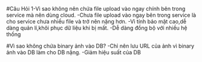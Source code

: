 #Câu Hỏi 
1-Vì sao không nên chứa file upload vào ngay chính bên trong service mà nên dùng cloud.
 -Chưa file upload vào ngay bên trong service là cho service chưa nhiều file và trở nên nặng hơn.
 -Vì tính bảo mật cao,dễ dàng quản lí,khôi phục dữ liệu khi bị mất.
 -Dễ dàng đồng bộ với nhiều hệ thống

#Vì sao không chứa binary ảnh vào DB?
 -Chỉ nên lưu URL của ảnh vì binary ảnh vào DB làm cho DB nặng.
 -Giảm hiệu suất của DB
 
